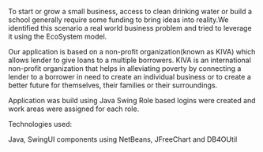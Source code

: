 To start or grow a small business, access to clean drinking water or build a school generally require some funding to bring ideas into reality.We identified this scenario a real world business problem and tried to leverage it using the EcoSystem model.

Our application is based on a non-profit organization(known as KIVA) which allows lender to give loans to a multiple borrowers. KIVA is an international non-profit organization that helps in alleviating poverty by connecting a lender to a borrower in need to create an individual business or to create a better future for themselves, their families or their surroundings. 

Application was build using Java Swing
Role based logins were created and work areas were assigned for each role.


Technologies used:

Java, SwingUI components using NetBeans, JFreeChart and DB4OUtil